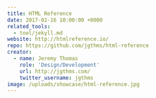 ```yaml
---
title: HTML Reference
date: 2017-02-16 10:00:00 +0000
related_tools:
  - tool/jekyll.md
website: http://htmlreference.io/
repo: https://github.com/jgthms/html-reference
creator:
  - name: Jeremy Thomas
    role: 'Design/Development'
    url: http://jgthms.com/
    twitter_username: jgthms
image: /uploads/showcase/html-reference.jpg
---
```

